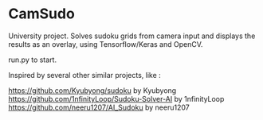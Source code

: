 # CamSudo
University project. 
Solves sudoku grids from camera input and displays the results as an overlay, using Tensorflow/Keras and OpenCV.

run.py to start.

Inspired by several other similar projects, like :

https://github.com/Kyubyong/sudoku by Kyubyong
https://github.com/1nfinityLoop/Sudoku-Solver-AI by 1nfinityLoop
https://github.com/neeru1207/AI_Sudoku by neeru1207
